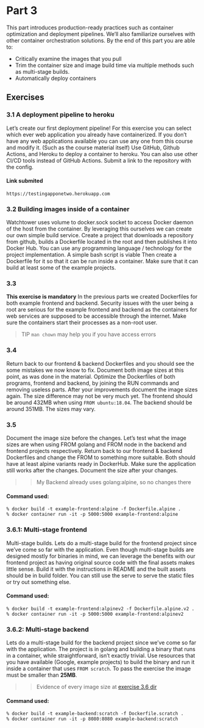 # Part 3
This part introduces production-ready practices such as container optimization and deployment pipelines. We’ll also familiarize ourselves with other container orchestration solutions. By the end of this part you are able to:
- Critically examine the images that you pull
- Trim the container size and image build time via multiple methods such as multi-stage builds.
- Automatically deploy containers

## Exercises
### 3.1 A deployment pipeline to heroku
Let’s create our first deployment pipeline!
For this exercise you can select which ever web application you already have containerized.
If you don’t have any web applications available you can use any one from this course and modify it. (Such as the course material itself)
Use GitHub, Github Actions, and Heroku to deploy a container to heroku. You can also use other CI/CD tools instead of GitHub Actions.
Submit a link to the repository with the config.

#### Link submited
`https://testingapponetwo.herokuapp.com`

### 3.2 Building images inside of a container
Watchtower uses volume to docker.sock socket to access Docker daemon of the host from the container. By leveraging this ourselves we can create our own simple build service.
Create a project that downloads a repository from github, builds a Dockerfile located in the root and then publishes it into Docker Hub.
You can use any programming language / technology for the project implementation. A simple bash script is viable
Then create a Dockerfile for it so that it can be run inside a container.
Make sure that it can build at least some of the example projects.

### 3.3
**This exercise is mandatory** 
In the previous parts we created Dockerfiles for both example frontend and backend.
Security issues with the user being a root are serious for the example frontend and backend as the containers for web services are supposed to be accessible through the internet.
Make sure the containers start their processes as a non-root user.
> TIP `man chown` may help you if you have access errors

### 3.4
Return back to our frontend & backend Dockerfiles and you should see the some mistakes we now know to fix.
Document both image sizes at this point, as was done in the material. Optimize the Dockerfiles of both programs, frontend and backend, by joining the RUN commands and removing useless parts.
After your improvements document the image sizes again. The size difference may not be very much yet. The frontend should be around 432MB when using `FROM ubuntu:18.04`. The backend should be around 351MB. The sizes may vary.

### 3.5
Document the image size before the changes.
Let’s test what the image sizes are when using FROM golang and FROM node in the backend and frontend projects respectively.
Return back to our frontend & backend Dockerfiles and change the FROM to something more suitable. Both should have at least alpine variants ready in DockerHub. Make sure the application still works after the changes.
Document the size after your changes.

>> My Backend already uses golang:alpine, so no changes there
#### Command used:
```
% docker build -t example-frontend:alpine -f Dockerfile.alpine .
% docker container run -it -p 5000:5000 example-frontend:alpine
```

### 3.6.1: Multi-stage frontend
Multi-stage builds. Lets do a multi-stage build for the frontend project since we’ve come so far with the application.
Even though multi-stage builds are designed mostly for binaries in mind, we can leverage the benefits with our frontend project as having original source code with the final assets makes little sense. Build it with the instructions in README and the built assets should be in build folder.
You can still use the serve to serve the static files or try out something else.

#### Command used:
```
% docker build -t example-frontend:alpinev2 -f Dockerfile.alpine.v2 .
% docker container run -it -p 5000:5000 example-frontend:alpinev2
```

### 3.6.2: Multi-stage backend
Lets do a multi-stage build for the backend project since we’ve come so far with the application.
The project is in golang and building a binary that runs in a container, while straightforward, isn’t exactly trivial. Use resources that you have available (Google, example projects) to build the binary and run it inside a container that uses `FROM scratch`.
To pass the exercise the image must be smaller than **25MB**.

>> Evidence of every image size at [exercise 3.6 dir](https://github.com/rndmz451/devopswithdocker-part3/tree/main/exercise%203.6)

#### Command used:
```
% docker build -t example-backend:scratch -f Dockerfile.scratch .
% docker container run -it -p 8080:8080 example-backend:scratch
```

